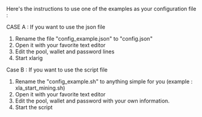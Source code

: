 Here's the instructions to use one of the examples as your configuration file :

CASE A : If you want to use the json file

1. Rename the file "config_example.json" to "config.json"
2. Open it with your favorite text editor
3. Edit the pool, wallet and password lines
4. Start xlarig

Case B : If you want to use the script file

1. Rename the "config_example.sh" to anything simple for you (example : xla_start_mining.sh)
2. Open it with your favorite text editor
3. Edit the pool, wallet and password with your own information.
4. Start the script
